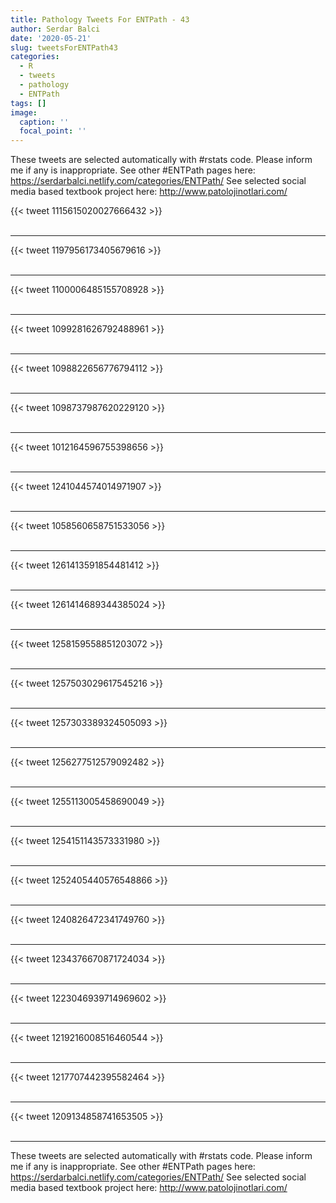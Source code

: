 ```yaml
---
title: Pathology Tweets For ENTPath - 43
author: Serdar Balci
date: '2020-05-21'
slug: tweetsForENTPath43
categories:
  - R
  - tweets
  - pathology
  - ENTPath
tags: []
image:
  caption: ''
  focal_point: ''
---
```



These tweets are selected automatically with #rstats code. Please inform me if any is inappropriate.
See other #ENTPath pages here: https://serdarbalci.netlify.com/categories/ENTPath/ 
See selected social media based textbook project here: http://www.patolojinotlari.com/

{{< tweet 1115615020027666432 >}}
<br>
<br>
<hr>
{{< tweet 1197956173405679616 >}}
<br>
<br>
<hr>
{{< tweet 1100006485155708928 >}}
<br>
<br>
<hr>
{{< tweet 1099281626792488961 >}}
<br>
<br>
<hr>
{{< tweet 1098822656776794112 >}}
<br>
<br>
<hr>
{{< tweet 1098737987620229120 >}}
<br>
<br>
<hr>
{{< tweet 1012164596755398656 >}}
<br>
<br>
<hr>
{{< tweet 1241044574014971907 >}}
<br>
<br>
<hr>
{{< tweet 1058560658751533056 >}}
<br>
<br>
<hr>
{{< tweet 1261413591854481412 >}}
<br>
<br>
<hr>
{{< tweet 1261414689344385024 >}}
<br>
<br>
<hr>
{{< tweet 1258159558851203072 >}}
<br>
<br>
<hr>
{{< tweet 1257503029617545216 >}}
<br>
<br>
<hr>
{{< tweet 1257303389324505093 >}}
<br>
<br>
<hr>
{{< tweet 1256277512579092482 >}}
<br>
<br>
<hr>
{{< tweet 1255113005458690049 >}}
<br>
<br>
<hr>
{{< tweet 1254151143573331980 >}}
<br>
<br>
<hr>
{{< tweet 1252405440576548866 >}}
<br>
<br>
<hr>
{{< tweet 1240826472341749760 >}}
<br>
<br>
<hr>
{{< tweet 1234376670871724034 >}}
<br>
<br>
<hr>
{{< tweet 1223046939714969602 >}}
<br>
<br>
<hr>
{{< tweet 1219216008516460544 >}}
<br>
<br>
<hr>
{{< tweet 1217707442395582464 >}}
<br>
<br>
<hr>
{{< tweet 1209134858741653505 >}}
<br>
<br>
<hr>


These tweets are selected automatically with #rstats code. Please inform me if any is inappropriate.
See other #ENTPath pages here: https://serdarbalci.netlify.com/categories/ENTPath/ 
See selected social media based textbook project here: http://www.patolojinotlari.com/

